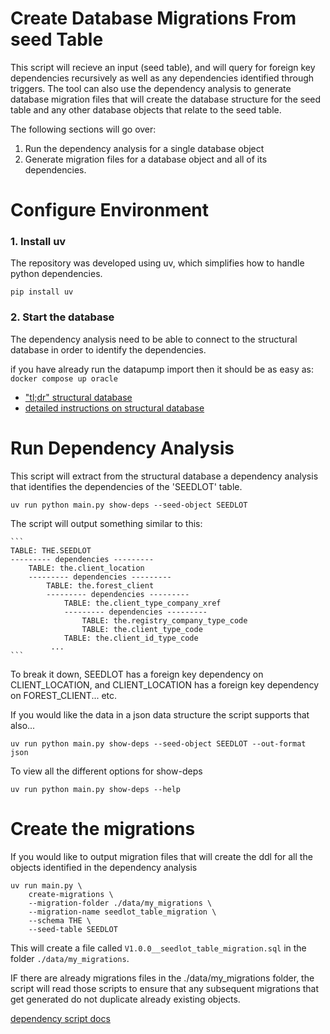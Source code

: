 # Create Database Migrations From seed Table

This script will recieve an input (seed table), and will query for foreign key
dependencies recursively as well as any dependencies identified through
triggers.  The tool can also use the dependency analysis to generate database
migration files that will create the database structure for the seed table and
any other database objects that relate to the seed table.

The following sections will go over:
1. Run the dependency analysis for a single database object
1. Generate migration files for a database object and all of its dependencies.

# Configure Environment

### 1. Install uv

The repository was developed using uv, which simplifies how to handle python
dependencies.

`pip install uv`

### 2. Start the database

The dependency analysis need to be able to connect to the structural database
in order to identify the dependencies.

if you have already run the datapump import then it should be as easy as:
`docker compose up oracle`

* ["tl;dr" structural database](../README.md#a-structural-oracle-database)
* [detailed instructions on structural database](struct_db.md)

# Run Dependency Analysis

This script will extract from the structural database a dependency analysis that
identifies the dependencies of the 'SEEDLOT' table.

`uv run python main.py show-deps --seed-object SEEDLOT`

The script will output something similar to this:

    ```
    TABLE: THE.SEEDLOT
    --------- dependencies ---------
        TABLE: the.client_location
        --------- dependencies ---------
            TABLE: the.forest_client
            --------- dependencies ---------
                TABLE: the.client_type_company_xref
                --------- dependencies ---------
                    TABLE: the.registry_company_type_code
                    TABLE: the.client_type_code
                TABLE: the.client_id_type_code
             ...
    ```

To break it down, SEEDLOT has a foreign key dependency on CLIENT_LOCATION, and
CLIENT_LOCATION has a foreign key dependency on FOREST_CLIENT... etc.

If you would like the data in a json data structure the script supports that
also...

`uv run python main.py show-deps --seed-object SEEDLOT --out-format json`

To view all the different options for show-deps

`uv run python main.py show-deps --help`

# Create the migrations

If you would like to output migration files that will create the ddl for all
the objects identified in the dependency analysis

```
uv run main.py \
    create-migrations \
    --migration-folder ./data/my_migrations \
    --migration-name seedlot_table_migration \
    --schema THE \
    --seed-table SEEDLOT
```

This will create a file called `V1.0.0__seedlot_table_migration.sql` in the
folder `./data/my_migrations`.

IF there are already migrations files in the ./data/my_migrations folder, the
script will read those scripts to ensure that any subsequent migrations that
get generated do not duplicate already existing objects.

[dependency script docs](docs/dependency_tool_cli.md)